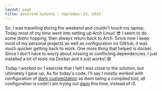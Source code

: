 ```yaml
---
layout: page
title: Assorted Updates - September 23, 2019
---
```


So, I was travelling during the weekend and couldn't touch my laptop. Today most of my time went into setting up Arch Linux! :sunglasses:
I seem to do some distro hopping, then always return back to Arch. Since now I keep most of my personal projects as well as configuration on GitHub, it was much quicker getting back to work. One more thing that helped is docker. Since I don't have to worry about missing or conflicting dependencies, I just installed a lot of tools via Docker and it just works! :smile: 

Today I worked on 1 exercise that I felt I was close to the solution, but ultimately I gave up. As for today's code, I'll say I mostly worked with configuration of [dwm customization](https://dwm.suckless.org/customisation/) as dwm being a compiled tool, all configuration is code! I am trying out [dwm](https://dwm.suckless.org/) this time, instead of i3.